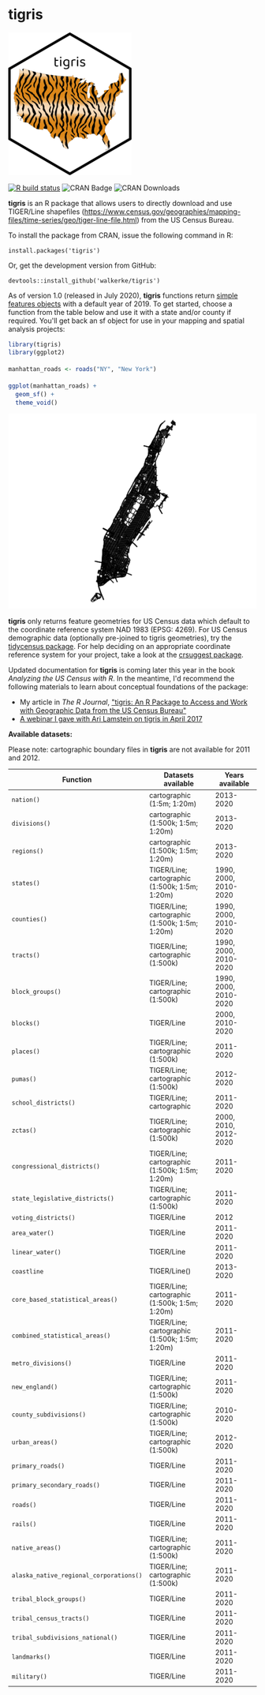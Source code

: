 # tigris

<img src=tools/readme/tigris_sticker.png width="250">

[![R build status](https://github.com/walkerke/tigris/workflows/R-CMD-check/badge.svg)](https://github.com/walkerke/tigris/actions) ![CRAN Badge](http://www.r-pkg.org/badges/version/tigris)  ![CRAN Downloads](http://cranlogs.r-pkg.org/badges/tigris)

__tigris__ is an R package that allows users to directly download and use TIGER/Line shapefiles (<https://www.census.gov/geographies/mapping-files/time-series/geo/tiger-line-file.html>) from the US Census Bureau.  

To install the package from CRAN, issue the following command in R: 

```
install.packages('tigris')
```

Or, get the development version from GitHub: 

```
devtools::install_github('walkerke/tigris')
```

As of version 1.0 (released in July 2020), __tigris__ functions return [simple features objects](https://r-spatial.github.io/sf/) with a default year of 2019. To get started, choose a function from the table below and use it with a state and/or county if required. You'll get back an sf object for use in your mapping and spatial analysis projects: 

```r
library(tigris)
library(ggplot2)

manhattan_roads <- roads("NY", "New York")

ggplot(manhattan_roads) + 
  geom_sf() + 
  theme_void()
```

<img src=tools/readme/ny_roads.png>

__tigris__ only returns feature geometries for US Census data which default to the coordinate reference system NAD 1983 (EPSG: 4269). For US Census demographic data (optionally pre-joined to tigris geometries), try the [tidycensus package](https://walker-data.com/tidycensus/).  For help deciding on an appropriate coordinate reference system for your project, take a look at the [crsuggest package](https://github.com/walkerke/crsuggest).  

Updated documentation for __tigris__ is coming later this year in the book _Analyzing the US Census with R_. In the meantime, I'd recommend the following materials to learn about conceptual foundations of the package:

* My article in _The R Journal_, ["tigris: An R Package to Access and Work with Geographic Data from the US Census Bureau"](https://journal.r-project.org/archive/2016/RJ-2016-043/index.html)
* [A webinar I gave with Ari Lamstein on tigris in April 2017](https://www.youtube.com/watch?v=lZuVxVONK9g&__s=hpmyiy9wyzwapfzug5q9)

__Available datasets:__

Please note: cartographic boundary files in __tigris__ are not available for 2011 and 2012.  

| Function | Datasets available | Years available |
|------------------------------------------|------------------------------------------------|------------------------------|
| `nation()` | cartographic (1:5m; 1:20m) | 2013-2020 |
| `divisions()` | cartographic (1:500k; 1:5m; 1:20m) | 2013-2020 |
| `regions()` | cartographic (1:500k; 1:5m; 1:20m) | 2013-2020 |
| `states()` | TIGER/Line; cartographic (1:500k; 1:5m; 1:20m) | 1990, 2000, 2010-2020 |
| `counties()` | TIGER/Line; cartographic (1:500k; 1:5m; 1:20m) | 1990, 2000, 2010-2020 |
| `tracts()` | TIGER/Line; cartographic (1:500k) | 1990, 2000, 2010-2020 |
| `block_groups()` | TIGER/Line; cartographic (1:500k) | 1990, 2000, 2010-2020 |
| `blocks()` | TIGER/Line | 2000, 2010-2020 |
| `places()` | TIGER/Line; cartographic (1:500k) | 2011-2020 |
| `pumas()` | TIGER/Line; cartographic (1:500k) | 2012-2020 |
| `school_districts()` | TIGER/Line; cartographic | 2011-2020 |
| `zctas()` | TIGER/Line; cartographic (1:500k) | 2000, 2010, 2012-2020 |
| `congressional_districts()` | TIGER/Line; cartographic (1:500k; 1:5m; 1:20m) | 2011-2020 |
| `state_legislative_districts()` | TIGER/Line; cartographic (1:500k) | 2011-2020 |
| `voting_districts()` | TIGER/Line | 2012 |
| `area_water()` | TIGER/Line | 2011-2020 |
| `linear_water()` | TIGER/Line | 2011-2020 |
| `coastline` | TIGER/Line() | 2013-2020 |
| `core_based_statistical_areas()` | TIGER/Line; cartographic (1:500k; 1:5m; 1:20m) | 2011-2020 |
| `combined_statistical_areas()` | TIGER/Line; cartographic (1:500k; 1:5m; 1:20m) | 2011-2020 |
| `metro_divisions()` | TIGER/Line | 2011-2020 |
| `new_england()` | TIGER/Line; cartographic (1:500k) | 2011-2020 |
| `county_subdivisions()` | TIGER/Line; cartographic (1:500k) | 2010-2020 |
| `urban_areas()` | TIGER/Line; cartographic (1:500k) | 2012-2020 |
| `primary_roads()` | TIGER/Line | 2011-2020 |
| `primary_secondary_roads()` | TIGER/Line | 2011-2020 |
| `roads()` | TIGER/Line | 2011-2020 |
| `rails()` | TIGER/Line | 2011-2020 |
| `native_areas()` | TIGER/Line; cartographic (1:500k) | 2011-2020 |
| `alaska_native_regional_corporations()` | TIGER/Line; cartographic (1:500k) | 2011-2020 |
| `tribal_block_groups()` | TIGER/Line | 2011-2020 |
| `tribal_census_tracts()` | TIGER/Line | 2011-2020 |
| `tribal_subdivisions_national()` | TIGER/Line | 2011-2020 |
| `landmarks()` | TIGER/Line | 2011-2020 |
| `military()` | TIGER/Line | 2011-2020 |




 
